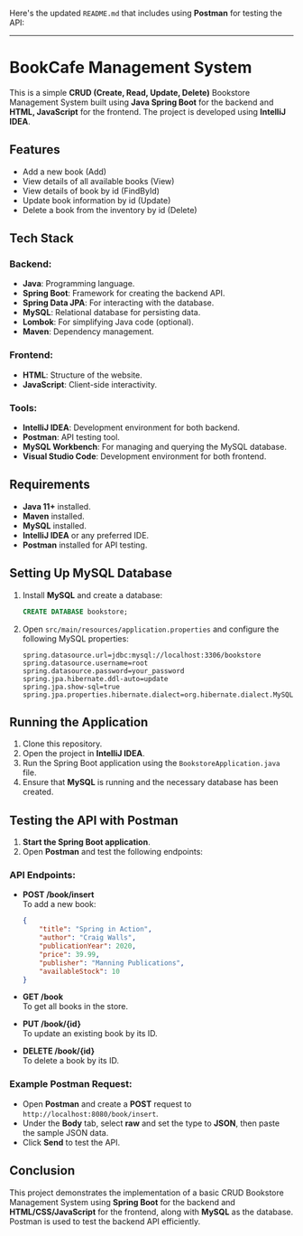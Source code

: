 
Here's the updated `README.md` that includes using **Postman** for testing the API:

---

# BookCafe Management System

This is a simple **CRUD (Create, Read, Update, Delete)** Bookstore Management System built using **Java Spring Boot** for the backend and **HTML, JavaScript** for the frontend. The project is developed using **IntelliJ IDEA**.

## Features

- Add a new book (Add)
- View details of all available books (View)
- View details of book by id (FindById)
- Update book information by id (Update)
- Delete a book from the inventory by id (Delete)

## Tech Stack

### Backend:
- **Java**: Programming language.
- **Spring Boot**: Framework for creating the backend API.
- **Spring Data JPA**: For interacting with the database.
- **MySQL**: Relational database for persisting data.
- **Lombok**: For simplifying Java code (optional).
- **Maven**: Dependency management.

### Frontend:
- **HTML**: Structure of the website.
- **JavaScript**: Client-side interactivity.

### Tools:
- **IntelliJ IDEA**: Development environment for both backend.
- **Postman**: API testing tool.
- **MySQL Workbench**: For managing and querying the MySQL database.
- **Visual Studio Code**: Development environment for both frontend.

## Requirements

- **Java 11+** installed.
- **Maven** installed.
- **MySQL** installed.
- **IntelliJ IDEA** or any preferred IDE.
- **Postman** installed for API testing.

## Setting Up MySQL Database

1. Install **MySQL** and create a database:
   ```sql
   CREATE DATABASE bookstore;
   ```

2. Open `src/main/resources/application.properties` and configure the following MySQL properties:

   ```properties
   spring.datasource.url=jdbc:mysql://localhost:3306/bookstore
   spring.datasource.username=root
   spring.datasource.password=your_password
   spring.jpa.hibernate.ddl-auto=update
   spring.jpa.show-sql=true
   spring.jpa.properties.hibernate.dialect=org.hibernate.dialect.MySQL5Dialect
   ```

## Running the Application

1. Clone this repository.
2. Open the project in **IntelliJ IDEA**.
3. Run the Spring Boot application using the `BookstoreApplication.java` file.
4. Ensure that **MySQL** is running and the necessary database has been created.

## Testing the API with Postman

1. **Start the Spring Boot application**.
2. Open **Postman** and test the following endpoints:

### API Endpoints:

- **POST /book/insert**  
  To add a new book:
  ```json
  {
      "title": "Spring in Action",
      "author": "Craig Walls",
      "publicationYear": 2020,
      "price": 39.99,
      "publisher": "Manning Publications",
      "availableStock": 10
  }
  ```

- **GET /book**  
  To get all books in the store.

- **PUT /book/{id}**  
  To update an existing book by its ID.

- **DELETE /book/{id}**  
  To delete a book by its ID.

### Example Postman Request:

- Open **Postman** and create a **POST** request to `http://localhost:8080/book/insert`.
- Under the **Body** tab, select **raw** and set the type to **JSON**, then paste the sample JSON data.
- Click **Send** to test the API.

## Conclusion

This project demonstrates the implementation of a basic CRUD Bookstore Management System using **Spring Boot** for the backend and **HTML/CSS/JavaScript** for the frontend, along with **MySQL** as the database. Postman is used to test the backend API efficiently.
